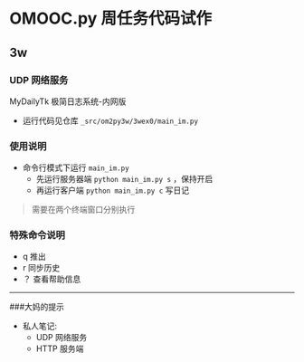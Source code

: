 # OMOOC.py 周任务代码试作

## 3w

### UDP 网络服务
MyDailyTk 极简日志系统-内网版

* 运行代码见仓库 `_src/om2py3w/3wex0/main_im.py`

### 使用说明

* 命令行模式下运行 `main_im.py`
  * 先运行服务器端 `python main_im.py s` ，保持开启
  * 再运行客户端 `python main_im.py c` 写日记

> 需要在两个终端窗口分别执行

### 特殊命令说明

* q  推出
* r  同步历史
* ？ 查看帮助信息

---
###大妈的提示
- 私人笔记:
    + UDP 网络服务
    + HTTP 服务端